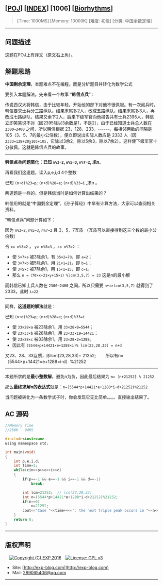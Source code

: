 ## [[POJ](http://poj.org/)] [[INDEX](https://github.com/lyy289065406/POJ-Solving-Reports)] [1006] [[Biorhythms](http://poj.org/problem?id=1006)]

> [Time: 1000MS] [Memory: 10000K] [难度: 初级] [分类: 中国余数定理]

------

## 问题描述

这题在POJ上有译文（原文右上角）。


## 解题思路

**中国剩余定理**，本题难点不在编程，而是分析题目并转化为数学公式

要引入本题解法，先来看一个故事 “**韩信点兵**”：

传说西汉大将韩信，由于比较年轻，开始他的部下对他不很佩服。有一次阅兵时，韩信要求士兵分三路纵队，结果末尾多2人，改成五路纵队，结果末尾多3人，再改成七路纵队，结果又余下2人，后来下级军官向他报告共有士兵2395人，韩信立即笑笑说不对（因2395除以3余数是1，不是2），由于已经知道士兵总人数在 `2300~2400` 之间，所以韩信根据 23，128，233，------，每相邻两数的间隔是105（3、5、7的最小公倍数），便立即说出实际人数应是 2333 人（因 `2333=128+20χ105+105`，它除以3余2，除以5余3，除以7余2）。这样使下级军官十分敬佩，这就是韩信点兵的故事。 

------



**韩信点兵问题简化：已知 `n%3=2`,  `n%5=3`,  `n%7=2`,  求n**。 

再看我们这道题，读入p,e,i,d 4个整数

已知 `(n+d)%23=p`;   `(n+d)%28=e`;   `(n+d)%33=i` ,求n 。 

两道题是一样的。但是韩信当时是如何计算出结果的？

韩信用的就是“中国剩余定理”，《孙子算经》中早有计算方法，大家可以查阅相关资料。

“韩信点兵”问题计算如下：

因为 `n%3=2`, `n%5=3`, `n%7=2` 且 3，5，7互质 （互质可以直接得到这三个数的最小公倍数）

令 `x= n%3=2` ， `y= n%5=3` ，`z= n%7=2` ：
- 使 `5×7×a` 被3除余1，有 `35×2=70`，即 `a=2`；
- 使 `3×7×b` 被5除余1，用 `21×1=21`，即 `b=1`；
- 使 `3×5×c` 被7除余1，用 `15×1=15`，即 `c=1`。
- 那么 `n =（70×x+21×y+15×z）%lcm(3,5,7) = 23` 这是n的最小解

而韩信已知士兵人数在 `2300~2400` 之间，所以只需要 `n+i×lcm(3,5,7)` 就得到了2333，此时 `i=22`


------


同样，**这道题的解法**就是： 

已知 `(n+d)%23=p`;   `(n+d)%28=e`;   `(n+d)%33=i`
- 使 `33×28×a` 被23除余1，用 `33×28×8=5544`； 
- 使 `23×33×b` 被28除余1，用 `23×33×19=14421`； 
- 使 `23×28×c` 被33除余1，用 `23×28×2=1288`。 
- 因此有 `(5544×p+14421×e+1288×i)% lcm(23,28,33) = n+d`

又23、28、33互质，即lcm(23,28,33)= 21252;
　　所以有n=（5544×p+14421×e+1288×i-d）%21252

-------


本题所求的是**最小整数解**，避免n为负，因此最后结果为 `n= [n+21252] % 21252`

那么**最终求解n的表达式**就是：`n=(5544*p+14421*e+1288*i-d+21252)%21252`

当问题被转化为一条数学式子时，你会发现它无比简单。。。。直接输出结果了。


## AC 源码


```c
//Memory Time 
//256K   94MS 

#include<iostream>
using namespace std;

int main(void)
{
	int p,e,i,d;
	int time=1;
	while(cin>>p>>e>>i>>d)
	{
		if(p==-1 && e==-1 && i==-1 && d==-1)
			break;

		int lcm=21252;  // lcm(23,28,33)
		int n=(5544*p+14421*e+1288*i-d+21252)%21252;
		if(n==0)
			n=21252;
		cout<<"Case "<<time++<<": the next triple peak occurs in "<<n<<" days."<<endl;
	}
	return 0;
}
```

------

## 版权声明

　[![Copyright (C) EXP,2016](https://img.shields.io/badge/Copyright%20(C)-EXP%202016-blue.svg)](http://exp-blog.com)　[![License: GPL v3](https://img.shields.io/badge/License-GPL%20v3-blue.svg)](https://www.gnu.org/licenses/gpl-3.0)
  

- Site: [http://exp-blog.com](http://exp-blog.com) 
- Mail: <a href="mailto:289065406@qq.com?subject=[EXP's Github]%20Your%20Question%20（请写下您的疑问）&amp;body=What%20can%20I%20help%20you?%20（需要我提供什么帮助吗？）">289065406@qq.com</a>


------
